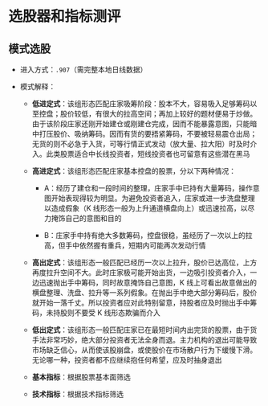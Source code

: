 # 选股器和指标测评

## 模式选股

- 进入方式：`.907`（需完整本地日线数据）

- 模式解释：

  - **低进定式**：该组形态匹配庄家吸筹阶段：股本不大，容易吸入足够筹码以至控盘；股价较低，有很大的拉高空间；再加上较好的题材便易于炒做。由于该阶段庄家还刚开始建仓或刚建仓完成，因而不能暴露意图，只能暗中打压股价、吸纳筹码。因而有货的要捂紧筹码，不要被轻易震仓出局；无货的则不必急于入货，可等行情正式发动（放大量、拉大阳）时及时介入。此类股票适合中长线投资者，短线投资者也可留意有这些潜在黑马

  - **高进定式**：该组形态匹配庄家基本控盘的股票，分以下两种情况：

    - A：经历了建仓和一段时间的整理，庄家手中已持有大量筹码，操作意图开始表现得较为明显。为避免投资者追入，庄家或进一步洗盘整理以造成假象（K 线形态一般为上升通道横盘向上）或迅速拉高，以尽力掩饰自己的意图和目的

    - B：庄家手中持有绝大多数筹码，控盘很稳，虽经历了一次以上的拉高，但手中依然握有重兵，短期内可能再次发动行情

  - **高出定式**：该组形态一般匹配已经历一次以上拉升，股价已达高位，上方再度拉升空间不大。此时庄家极可能开始出货，一边吸引投资者介入，一边迅速抛出手中筹码，同时故意掩饰自己意图，K 线上可看出故意做出的横盘整理、洗盘、拉升等一系列假象。在抛出手中绝大部分筹码后，股价就开始一落千丈。所以投资者应对此特别留意，持股者应及时抛出手中筹码，未持股则不要受 K 线形态欺骗而介入

  - **低出定式**：该组形态一般匹配庄家已在最短时间内出完货的股票，由于货手法非常巧妙，绝大部分投资者无法全身而退。主力机构的退出可能导致市场缺乏信心，从而使该股崩盘，或使股价在市场散户行为下缓慢下滑。无论哪一种，投资者都不应继续抱任何希望，应及时抽身退出

  - **基本指标**：根据股票基本面筛选

  - **技术指标**：根据技术指标筛选
